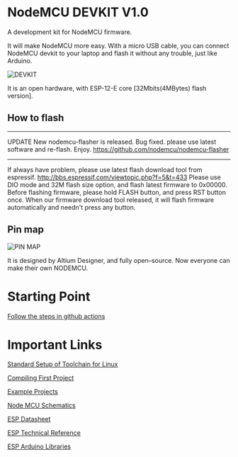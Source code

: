 NodeMCU DEVKIT V1.0
==============

A development kit for NodeMCU firmware.

It will make NodeMCU more easy. With a micro USB cable, you can connect NodeMCU devkit to your laptop and flash it without any trouble, just like Arduino.

![DEVKIT](https://raw.githubusercontent.com/nodemcu/nodemcu-devkit-v1.0/master/Documents/NodeMCU_DEVKIT_1.0.jpg)

It is an open hardware, with ESP-12-E core [32Mbits(4MBytes) flash version].

## How to flash
- - - - - -
UPDATE
New nodemcu-flasher is released.
Bug fixed. please use latest software and re-flash.
Enjoy.
https://github.com/nodemcu/nodemcu-flasher
- - - - - -
If always have problem, please use latest flash download tool from espressif.
http://bbs.espressif.com/viewtopic.php?f=5&t=433
Please use DIO mode and 32M flash size option, and flash latest firmware to 0x00000.
Before flashing firmware, please hold FLASH button, and press RST button once.
When our firmware download tool released, it will flash firmware automatically and needn't press any button.

## Pin map

![PIN MAP](https://raw.githubusercontent.com/nodemcu/nodemcu-devkit-v1.0/master/Documents/NODEMCU_DEVKIT_V1.0_PINMAP.png)

It is designed by Altium Designer, and fully open–source. Now everyone can make their own NODEMCU.


# Starting Point

[Follow the steps in github actions](./.github/workflows/general_tests.yml)


# Important Links

[Standard Setup of Toolchain for Linux](https://docs.espressif.com/projects/esp8266-rtos-sdk/en/latest/get-started/linux-setup.html)

[Compiling First Project](https://docs.espressif.com/projects/esp8266-rtos-sdk/en/latest/get-started/index.html#get-started-get-esp-idf)

[Example Projects](https://github.com/espressif/ESP8266_RTOS_SDK/tree/2f586ea43f18a7d818c32b746a73e3302ad14ce2/examples)

[Node MCU Schematics](https://github.com/nodemcu/nodemcu-devkit-v1.0/blob/master/NODEMCU_DEVKIT_V1.0.PDF)

[ESP Datasheet](https://www.espressif.com/sites/default/files/documentation/0a-esp8266ex_datasheet_en.pdf)

[ESP Technical Reference](https://www.espressif.com/sites/default/files/documentation/esp8266-technical_reference_en.pdf)

[ESP Arduino Libraries](https://github.com/esp8266/Arduino/tree/master/libraries)

